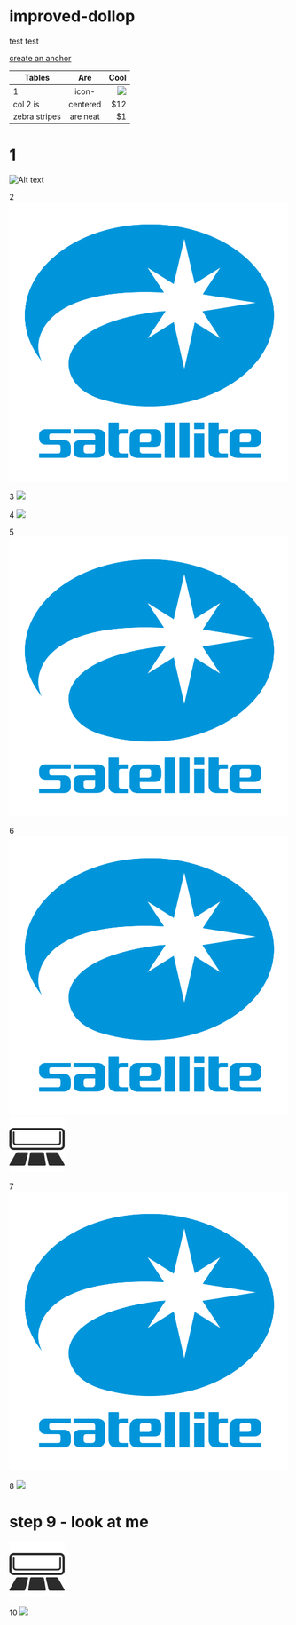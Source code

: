 # improved-dollop
test test

[create an anchor](#step-9---look-at-me)

| Tables        | Are           | Cool  |
| ------------- |:-------------:| -----:|
| 1             | icon-         | ![](https://cdn.rawgit.com/simplyandrew/improved-dollop/01d29978/fonts/horizontal_swing_auto_icon.svg) |
| col 2 is      | centered      |   $12 |
| zebra stripes | are neat      |    $1 |

# 1
![Alt text](https://github.com/simplyandrew/improved-dollop/blob/master/fonts/icomoon.svg)

2
<img src="https://github.com/simplyandrew/improved-dollop/blob/master/logo.svg">

3
![](https://upload.wikimedia.org/wikipedia/commons/0/02/SVG_logo.svg)

4
![](https://cdn.rawgit.com/simplyandrew/improved-dollop/14cfa0d8/logo.svg)

5
![](https://github.com/simplyandrew/improved-dollop/blob/master/logo.svg)

6
![](./logo.svg)
![](./fonts/horizontal_swing_auto_icon.svg)

7
![](/logo.svg)

8
![](https://cdn.rawgit.com/simplyandrew/improved-dollop/d594c722/fonts/icomoon.svg)

# step 9 - look at me
![](./fonts/horizontal_swing_auto_icon.svg)

10
![](https://cdn.rawgit.com/simplyandrew/improved-dollop/01d29978/fonts/horizontal_swing_auto_icon.svg)



